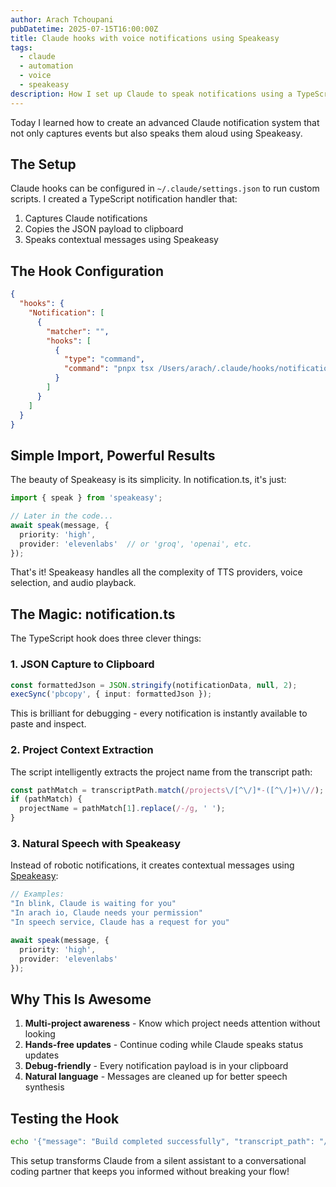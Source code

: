 ```yaml
---
author: Arach Tchoupani
pubDatetime: 2025-07-15T16:00:00Z
title: Claude hooks with voice notifications using Speakeasy
tags:
  - claude
  - automation
  - voice
  - speakeasy
description: How I set up Claude to speak notifications using a TypeScript hook and Speakeasy
---
```


Today I learned how to create an advanced Claude notification system that not only captures events but also speaks them aloud using Speakeasy.

## The Setup

Claude hooks can be configured in `~/.claude/settings.json` to run custom scripts. I created a TypeScript notification handler that:

1. Captures Claude notifications
2. Copies the JSON payload to clipboard
3. Speaks contextual messages using Speakeasy

## The Hook Configuration

```json
{
  "hooks": {
    "Notification": [
      {
        "matcher": "",
        "hooks": [
          {
            "type": "command",
            "command": "pnpx tsx /Users/arach/.claude/hooks/notification.ts"
          }
        ]
      }
    ]
  }
}
```

## Simple Import, Powerful Results

The beauty of Speakeasy is its simplicity. In notification.ts, it's just:

```typescript
import { speak } from 'speakeasy';

// Later in the code...
await speak(message, { 
  priority: 'high',
  provider: 'elevenlabs'  // or 'groq', 'openai', etc.
});
```

That's it! Speakeasy handles all the complexity of TTS providers, voice selection, and audio playback.

## The Magic: notification.ts

The TypeScript hook does three clever things:

### 1. JSON Capture to Clipboard
```typescript
const formattedJson = JSON.stringify(notificationData, null, 2);
execSync('pbcopy', { input: formattedJson });
```
This is brilliant for debugging - every notification is instantly available to paste and inspect.

### 2. Project Context Extraction
The script intelligently extracts the project name from the transcript path:
```typescript
const pathMatch = transcriptPath.match(/projects\/[^\/]*-([^\/]+)\//);
if (pathMatch) {
  projectName = pathMatch[1].replace(/-/g, ' ');
}
```

### 3. Natural Speech with Speakeasy
Instead of robotic notifications, it creates contextual messages using [Speakeasy](https://github.com/arach/speakeasy):
```typescript
// Examples:
"In blink, Claude is waiting for you"
"In arach io, Claude needs your permission"
"In speech service, Claude has a request for you"

await speak(message, { 
  priority: 'high',
  provider: 'elevenlabs' 
});
```

## Why This Is Awesome

1. **Multi-project awareness** - Know which project needs attention without looking
2. **Hands-free updates** - Continue coding while Claude speaks status updates
3. **Debug-friendly** - Every notification payload is in your clipboard
4. **Natural language** - Messages are cleaned up for better speech synthesis

## Testing the Hook

```bash
echo '{"message": "Build completed successfully", "transcript_path": "/Users/arach/dev/speech-service"}' | pnpx tsx notification.ts
```

This setup transforms Claude from a silent assistant to a conversational coding partner that keeps you informed without breaking your flow!